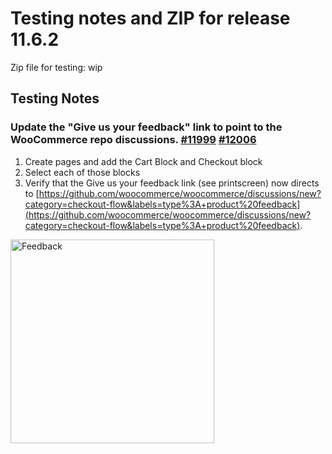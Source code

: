 # Testing notes and ZIP for release 11.6.2

Zip file for testing: wip

## Testing Notes

### Update the "Give us your feedback" link to point to the WooCommerce repo discussions. [#11999](https://github.com/woocommerce/woocommerce-blocks/pull/11999) [#12006](https://github.com/woocommerce/woocommerce-blocks/pull/12006)

1. Create pages and add the Cart Block and Checkout block
2. Select each of those blocks
3. Verify that the Give us your feedback link (see printscreen) now directs to [https://github.com/woocommerce/woocommerce/discussions/new?category=checkout-flow&labels=type%3A+product%20feedback](https://github.com/woocommerce/woocommerce/discussions/new?category=checkout-flow&labels=type%3A+product%20feedback).

<img width="326" src="https://github.com/woocommerce/woocommerce-blocks/assets/17236129/933251ca-c3bd-41ae-b46d-77d1c18e89da" alt="Feedback">
